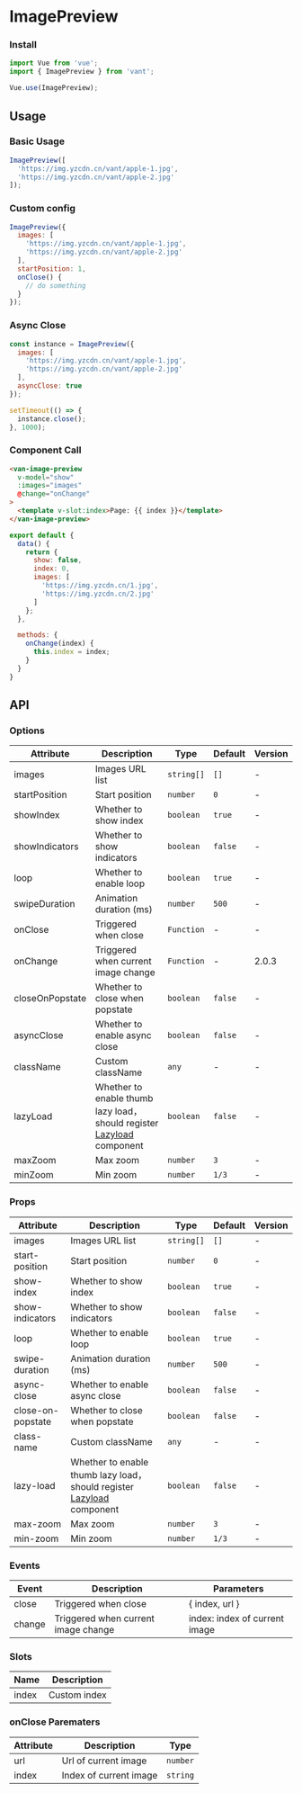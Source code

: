 # ImagePreview

### Install

```js
import Vue from 'vue';
import { ImagePreview } from 'vant';

Vue.use(ImagePreview);
```

## Usage

### Basic Usage

```javascript
ImagePreview([
  'https://img.yzcdn.cn/vant/apple-1.jpg',
  'https://img.yzcdn.cn/vant/apple-2.jpg'
]);
```

### Custom config

```javascript
ImagePreview({
  images: [
    'https://img.yzcdn.cn/vant/apple-1.jpg',
    'https://img.yzcdn.cn/vant/apple-2.jpg'
  ],
  startPosition: 1,
  onClose() {
    // do something
  }
});
```

### Async Close

```javascript
const instance = ImagePreview({
  images: [
    'https://img.yzcdn.cn/vant/apple-1.jpg',
    'https://img.yzcdn.cn/vant/apple-2.jpg'
  ],
  asyncClose: true
});

setTimeout(() => {
  instance.close();
}, 1000);
```

### Component Call

```html
<van-image-preview
  v-model="show"
  :images="images"
  @change="onChange"
>
  <template v-slot:index>Page: {{ index }}</template>
</van-image-preview>
```

```js
export default {
  data() {
    return {
      show: false,
      index: 0,
      images: [
        'https://img.yzcdn.cn/1.jpg',
        'https://img.yzcdn.cn/2.jpg'
      ]
    };
  },

  methods: {
    onChange(index) {
      this.index = index;
    }
  }
}
```

## API

### Options

| Attribute | Description | Type | Default | Version |
|------|------|------|------|------|
| images | Images URL list | `string[]` | `[]` | - |
| startPosition | Start position | `number` | `0` | - |
| showIndex | Whether to show index | `boolean` | `true` | - |
| showIndicators | Whether to show indicators | `boolean` | `false` | - |
| loop | Whether to enable loop | `boolean` | `true` | - |
| swipeDuration | Animation duration (ms) | `number` | `500` | - |
| onClose | Triggered when close | `Function` | - | - |
| onChange | Triggered when current image change | `Function` | - | 2.0.3 |
| closeOnPopstate | Whether to close when popstate | `boolean` | `false` | - |
| asyncClose | Whether to enable async close | `boolean` | `false` | - |
| className | Custom className | `any` | - | - |
| lazyLoad | Whether to enable thumb lazy load，should register [Lazyload](#/en-US/lazyload) component | `boolean` | `false` | - |
| maxZoom | Max zoom | `number` | `3` | - |
| minZoom | Min zoom | `number` | `1/3` | - |

### Props

| Attribute | Description | Type | Default | Version |
|------|------|------|------|------|
| images | Images URL list | `string[]` | `[]` | - |
| start-position | Start position | `number` | `0` | - |
| show-index | Whether to show index | `boolean` | `true` | - |
| show-indicators | Whether to show indicators | `boolean` | `false` | - |
| loop | Whether to enable loop | `boolean` | `true` | - |
| swipe-duration | Animation duration (ms) | `number` | `500` | - |
| async-close | Whether to enable async close | `boolean` | `false` | - |
| close-on-popstate | Whether to close when popstate | `boolean` | `false` | - |
| class-name | Custom className | `any` | - | - |
| lazy-load | Whether to enable thumb lazy load，should register [Lazyload](#/en-US/lazyload) component | `boolean` | `false` | - |
| max-zoom | Max zoom | `number` | `3` | - |
| min-zoom | Min zoom | `number` | `1/3` | - |

### Events

| Event | Description | Parameters |
|------|------|------|
| close | Triggered when close | { index, url } |
| change | Triggered when current image change | index: index of current image |

### Slots

| Name | Description |
|------|------|
| index | Custom index |

### onClose Parematers

| Attribute | Description | Type |
|------|------|------|
| url | Url of current image | `number` |
| index | Index of current image | `string` |
